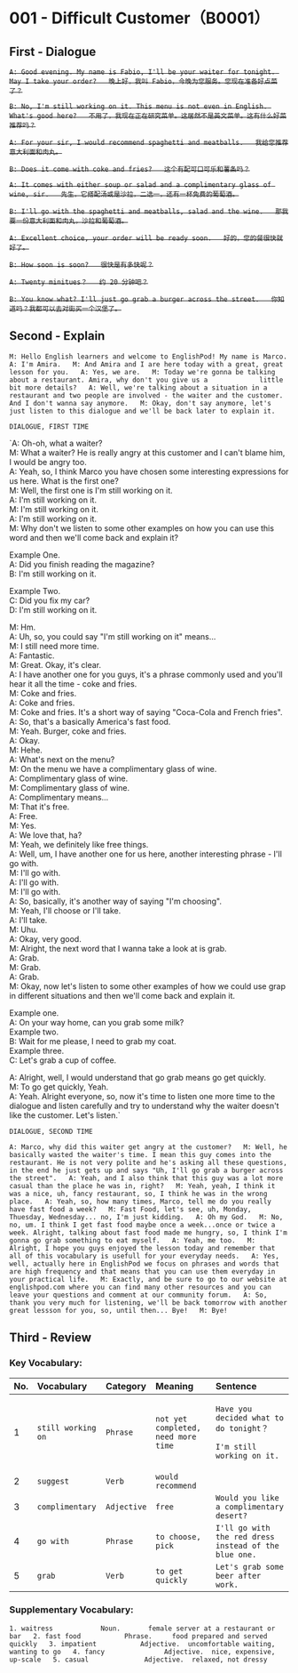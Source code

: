 # 001 - Difficult Customer（B0001）

## First - Dialogue

~~`A: Good evening. My name is Fabio, I'll be your waiter for tonight. May I take your order?  
   晚上好，我叫 Fabio，今晚为您服务。您现在准备好点菜了？`~~

~~`B: No, I'm still working on it. This menu is not even in English. What's good here?  
   不用了，我现在正在研究菜单。这居然不是英文菜单。这有什么好菜推荐吗？`~~

~~`A: For your sir, I would recommend spaghetti and meatballs.  
   我给您推荐意大利面和肉丸。`~~

~~`B: Does it come with coke and fries?  
   这个有配可口可乐和薯条吗？`~~

~~`A: It comes with either soup or salad and a complimentary glass of wine, sir.  
   先生，它搭配汤或是沙拉，二选一，还有一杯免费的葡萄酒。`~~

~~`B: I'll go with the spaghetti and meatballs, salad and the wine.  
   那我要一份意大利面和肉丸，沙拉和葡萄酒。`~~

~~`A: Excellent choice, your order will be ready soon.  
   好的，您的餐很快就好了。`~~

~~`B: How soon is soon?  
   很快是有多快呢？`~~

~~`A: Twenty minitues？  
   约 20 分钟吧？`~~

~~`B: You know what? I'll just go grab a burger across the street.  
   你知道吗？我都可以去对街买一个汉堡了。`~~

## Second - Explain

`M: Hello English learners and welcome to EnglishPod! My name is Marco.  
A: I'm Amira.  
M: And Amira and I are here today with a great, great lesson for you.  
A: Yes, we are.  
M: Today we're gonna be talking about a restaurant. Amira, why don't you give us a             little bit more details?  
A: Well, we're talking about a situation in a restaurant and two people are involved - the waiter and the customer. And I don't wanna say anymore.  
M: Okay, don't say anymore, let's just listen to this dialogue and we'll be back later to explain it.`

`DIALOGUE, FIRST TIME`

`A: Oh-oh, what a waiter?  
M: What a waiter? He is really angry at this customer and I can't blame him, I would be angry too.  
A: Yeah, so, I think Marco you have chosen some interesting expressions for us here. What is the first one?  
M: Well, the first one is I'm still working on it.  
A: I'm still working on it.  
M: I'm still working on it.  
A: I'm still working on it.  
M: Why don't we listen to some other examples on how you can use this word and then we'll come back and explain it?  
  
Example One.  
A: Did you finish reading the magazine?  
B: I'm still working on it.  
  
Example Two.  
C: Did you fix my car?  
D: I'm still working on it.  
  
M: Hm.  
A: Uh, so, you could say "I'm still working on it" means...  
M: I still need more time.  
A: Fantastic.  
M: Great. Okay, it's clear.  
A: I have another one for you guys, it's a phrase commonly used and you'll hear it all the time - coke and fries.  
M: Coke and fries.  
A: Coke and fries.  
M: Coke and fries. It's a short way of saying "Coca-Cola and French fries".  
A: So, that's a basically America's fast food.  
M: Yeah. Burger, coke and fries.  
A: Okay.  
M: Hehe.  
A: What's next on the menu?  
M: On the menu we have a complimentary glass of wine.  
A: Complimentary glass of wine.  
M: Complimentary glass of wine.  
A: Complimentary means...  
M: That it's free.  
A: Free.  
M: Yes.  
A: We love that, ha?  
M: Yeah, we definitely like free things.  
A: Well, um, I have another one for us here, another interesting phrase - I'll go with.  
M: I'll go with.  
A: I'll go with.  
M: I'll go with.  
A: So, basically, it's another way of saying "I'm choosing".  
M: Yeah, I'll choose or I'll take.  
A: I'll take.  
M: Uhu.  
A: Okay, very good.  
M: Alright, the next word that I wanna take a look at is grab.  
A: Grab.  
M: Grab.  
A: Grab.  
M: Okay, now let's listen to some other examples of how we could use grap in different situations and then we'll come back and explain it.  
  
Example one.  
A: On your way home, can you grab some milk?  
Example two.  
B: Wait for me please, I need to grab my coat.  
Example three.  
C: Let's grab a cup of coffee.  
  
A: Alright, well, I would understand that go grab means go get quickly.  
M: To go get quickly, Yeah.  
A: Yeah. Alright everyone, so, now it's time to listen one more time to the dialogue and listen carefully and try to understand why the waiter doesn't like the customer. Let's listen.`

`DIALOGUE, SECOND TIME`

`A: Marco, why did this waiter get angry at the customer?  
M: Well, he basically wasted the waiter's time. I mean this guy comes into the restaurant. He is not very polite and he's asking all these questions, in the end he just gets up and says "Uh, I'll go grab a burger across the street".  
A: Yeah, and I also think that this guy was a lot more casual than the place he was in, right?  
M: Yeah, yeah, I think it was a nice, uh, fancy restaurant, so, I think he was in the wrong place.  
A: Yeah, so, how many times, Marco, tell me do you really have fast food a week?  
M: Fast Food, let's see, uh, Monday, Thuesday, Wednesday... no, I'm just kidding.  
A: Oh my God.  
M: No, no, um. I think I get fast food maybe once a week...once or twice a week. Alright, talking about fast food made me hungry, so, I think I'm gonna go grab something to eat myself.  
A: Yeah, me too.  
M: Alright, I hope you guys enjoyed the lesson today and remember that all of this vocabulary is usefull for your everyday needs.  
A: Yes, well, actually here in EnglishPod we focus on phrases and words that are high frequency and that means that you can use them everyday in your practical life.  
M: Exactly, and be sure to go to our website at englishpod.com where you can find many other resources and you can leave your questions and comment at our community forum.  
A: So, thank you very much for listening, we'll be back tomorrow with another great lessson for you, so, until then... Bye!  
M: Bye!`

## Third - Review

### Key Vocabulary:

<table>
  <thead>
    <tr>
      <th style="text-align:left">No.</th>
      <th style="text-align:left"><b>Vocabulary</b>
      </th>
      <th style="text-align:left"><b>Category</b>
      </th>
      <th style="text-align:left"><b>Meaning</b>
      </th>
      <th style="text-align:left"><b>Sentence</b>
      </th>
    </tr>
  </thead>
  <tbody>
    <tr>
      <td style="text-align:left">1</td>
      <td style="text-align:left"><code>still working on</code>
      </td>
      <td style="text-align:left"><code>Phrase</code>
      </td>
      <td style="text-align:left"><code>not yet completed, need more time</code>
      </td>
      <td style="text-align:left">
        <p><code>Have you decided what to do tonight&#xFF1F;</code>
        </p>
        <p><code>I&apos;m still working on it.</code>
        </p>
      </td>
    </tr>
    <tr>
      <td style="text-align:left">2</td>
      <td style="text-align:left"><code>suggest</code>
      </td>
      <td style="text-align:left"><code>Verb</code>
      </td>
      <td style="text-align:left"><code>would recommend</code>
      </td>
      <td style="text-align:left"></td>
    </tr>
    <tr>
      <td style="text-align:left">3</td>
      <td style="text-align:left"><code>complimentary</code>
      </td>
      <td style="text-align:left"><code>Adjective</code>
      </td>
      <td style="text-align:left"><code>free</code>
      </td>
      <td style="text-align:left"><code>Would you like a complimentary desert?</code>
      </td>
    </tr>
    <tr>
      <td style="text-align:left">4</td>
      <td style="text-align:left"><code>go with</code>
      </td>
      <td style="text-align:left"><code>Phrase</code>
      </td>
      <td style="text-align:left"><code>to choose, pick</code>
      </td>
      <td style="text-align:left"><code>I&apos;ll go with the red dress instead of the blue one.</code>
      </td>
    </tr>
    <tr>
      <td style="text-align:left">5</td>
      <td style="text-align:left"><code>grab</code>
      </td>
      <td style="text-align:left"><code>Verb</code>
      </td>
      <td style="text-align:left"><code>to get quickly</code>
      </td>
      <td style="text-align:left"><code>Let&apos;s grab some beer after work.</code>
      </td>
    </tr>
  </tbody>
</table>

### Supplementary Vocabulary:

`1. waitress            Noun.       female server at a restaurant or bar  
2. fast food           Phrase.     food prepared and served quickly  
3. impatient           Adjective.  uncomfortable waiting, wanting to go  
4. fancy               Adjective.  nice, expensive, up-scale  
5. casual              Adjective.  relaxed, not dressy`

